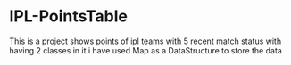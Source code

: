 # IPL-PointsTable
This is a project shows points of ipl teams with 5 recent match status 
with having 2 classes in it 
i have used Map as a DataStructure to store the data 
